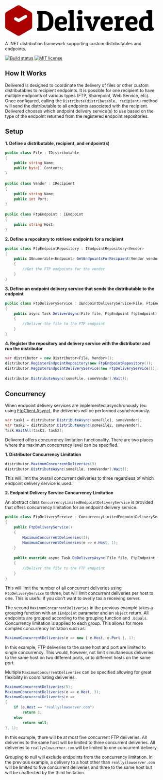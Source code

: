 ![Delivered Logo](https://raw.githubusercontent.com/justinjstark/Delivered/master/Delivered.png)

A .NET distribution framework supporting custom distributables and endpoints.

[![Build status](https://ci.appveyor.com/api/projects/status/aycxbupdujefiw80?svg=true)](https://ci.appveyor.com/project/justinjstark/delivered) [![MIT license](https://img.shields.io/github/license/justinjstark/delivered.svg)](https://img.shields.io/github/license/justinjstark/delivered.svg)

## How It Works

Delivered is designed to coordinate the delivery of files or other custom distributables to recipient endpoints. It is possible for one recipient to have multiple endpoints of various types (FTP, Sharepoint, Web Service, etc). Once configured, calling the `Distribute(distributable, recipient)` method will send the distributable to all endpoints associated with the recipient. Delivered chooses which endpoint delivery service(s) to use based on the type of the endpoint returned from the registered endpoint repositories.

## Setup

**1. Define a distributable, recipient, and endpoint(s)**

```C#
public class File : IDistributable
{
    public string Name;
    public byte[] Contents;
}

public class Vendor : IRecipient
{
    public string Name;
    public int Port;
}

public class FtpEndpoint : IEndpoint
{
    public string Host;
}
```

**2. Define a repository to retrieve endpoints for a recipient**

```C#
public class FtpEndpointRepository : IEndpointRepository<Vendor>
{
    public IEnumerable<Endpoint> GetEndpointsForRecipient(Vendor vendor)
    {
        //Get the FTP endpoints for the vendor
    }
}
```

**3. Define an endpoint delivery service that sends the distributable to the endpoint**

```C#
public class FtpDeliveryService : IEndpointDeliveryService<File, FtpEndpoint>
{
    public async Task DeliverAsync(File file, FtpEndpoint ftpEndpoint)
    {
        //Deliver the file to the FTP endpoint
    }
}
```

**4. Register the repository and delivery service with the distributor and run the distributor**

```C#
var distributor = new Distributor<File, Vendor>();
distributor.RegisterEndpointRepository(new FtpEndpointRepository());
distributor.RegisterEndpointDeliveryService(new FtpDeliveryService());

distributor.DistributeAsync(someFile, someVendor).Wait();
```

## Concurrency

When endpoint delivery services are implemented asynchronously (ex: using [FtpClient.Async](https://github.com/rkttu/System.Net.FtpClient.Async)), the deliveries will be performed asynchronously.

```C#
var task1 = distributor.DistributeAsync(someFile1, someVendor);
var task2 = distributor.DistributeAsync(someFile2, someVendor);
Task.WaitAll(task1, task2);
```

Delivered offers concurrency limitation functionality. There are two places where the maximum concurrency level can be specified.

**1. Distributor Concurrency Limitation**

```C#
distributor.MaximumConcurrentDeliveries(3)
distributor.DistributeAsync(someFile, someVendor).Wait();
```

This will limit the overall concurrent deliveries to three regardless of which endpoint delivery service is used.

**2. Endpoint Delivery Service Concurrency Limitation**

An abstract class `ConcurrencyLimitedEndpointDeliveryService` is provided that offers concurrency limitation for an endpoint delivery service.

```C#
public class FtpDeliveryService : ConcurrencyLimitedEndpointDeliveryService<File, FtpEndpoint>
{
    public FtpDeliveryService()
    {
        MaximumConcurrentDeliveries(3);
        MaximumConcurrentDeliveries(e => e.Host, 1);
    }
    
    public override async Task DoDeliveryAsync(File file, FtpEndpoint ftpEndpoint)
    {
        //Deliver the file to the FTP endpoint
    }
}
```

This will limit the number of all concurrent deliveries using `FtpDeliveryService` to three, but will limit concurrent deliveries per host to one. This is useful if you don't want to overly tax a receiving server.

The second `MaximumConcurrentDeliveries` in the previous example takes a grouping function with an `IEndpoint` parameter and an `object` return. All endpoints are grouped according to the grouping function and `.Equals`. Concurrency limitation is applied to each group. This allows for more complex concurrency limitation such as:

```C#
MaximumConcurrentDeliveries(e => new { e.Host, e.Port }, 1);
```

In this example, FTP deliveries to the same host and port are limited to single concurrency. This would, however, not limit simultaneous deliveries to the same host on two different ports, or to different hosts on the same port.

Multiple `MaximumConcurrentDeliveries` can be specified allowing for great flexibility in coordinating deliveries.

```C#
MaximumConcurrentDeliveries(5);
MaximumConcurrentDeliveries(e => e.Host, 3);
MaximumConcurrentDeliveries(e =>
{
    if (e.Host == "reallyslowserver.com")
        return 1;
    else
        return null;
}, 1);
```

In this example, there will be at most five concurrent FTP deliveries. All deliveries to the same host will be limited to three concurrent deliveries. All deliveries to `reallyslowserver.com` will be limited to one concurrent delivery.

Grouping to null will exclude endpoints from the concurrency limitation. In the previous example, a delivery to a host other than `reallyslowserver.com` will be limited to five concurrent deliveries and three to the same host but will be unaffected by the third limitation.
